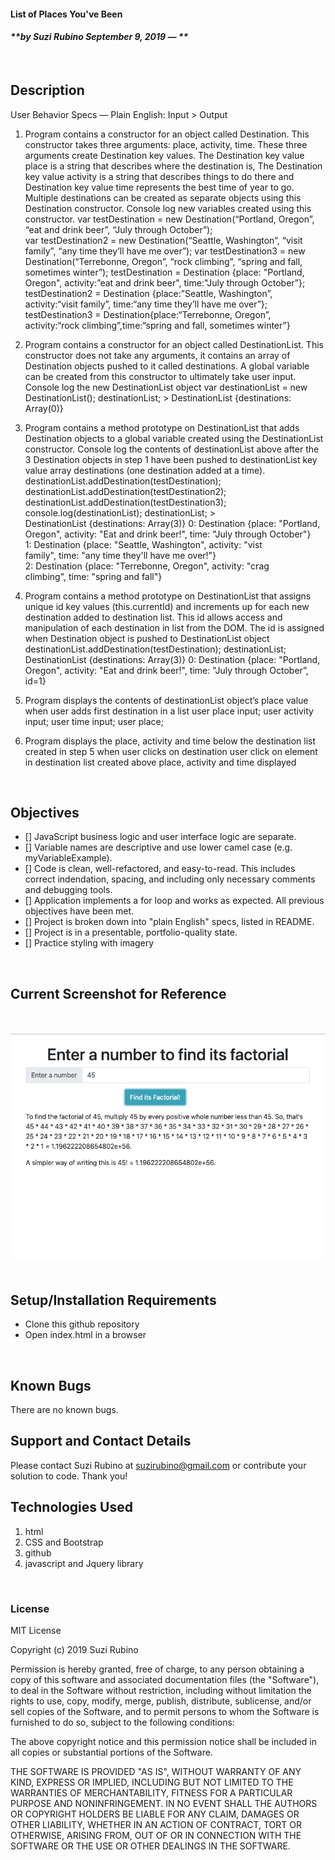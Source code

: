 
#### List of Places You've Been
#### _**by Suzi Rubino September 9, 2019 — **_
<br>

## Description

User Behavior Specs — Plain English:	Input > Output
1. Program contains a constructor for an object called Destination. This constructor takes three arguments: place, activity, time. These three arguments create Destination key values. The Destination key value place is a string that describes where the destination is, The Destination key value activity is a string that describes things to do there and Destination key value time represents the best time of year to go. Multiple destinations can be created as separate objects using this Destination constructor. Console log new variables created using this constructor.	var testDestination = new Destination(“Portland, Oregon”, “eat and drink beer”, “July through October”);  
var testDestination2 = new Destination(“Seattle, Washington”, “visit family”, “any time they’ll have me over”);
var testDestination3 = new Destination(“Terrebonne, Oregon”, “rock climbing”, “spring and fall, sometimes winter”);	testDestination = Destination {place: "Portland, Oregon", activity:”eat and drink beer", time:"July through October”};
testDestination2 = Destination {place:”Seattle, Washington”, activity:“visit family”, time:“any time they’ll have me over”};
testDestination3 = Destination{place:“Terrebonne, Oregon”, activity:“rock climbing”,time:“spring and fall, sometimes winter”}
2. Program contains a constructor for an object called DestinationList. This constructor does not take any arguments, it contains an array of Destination objects pushed to it called destinations. A global variable can be created from this constructor to ultimately take user input. Console log the new DestinationList object	var destinationList  = new DestinationList();	destinationList; > DestinationList {destinations: Array(0)}
3. Program contains a method prototype on DestinationList that adds Destination objects to a global variable created using the DestinationList constructor. Console log the contents of destinationList above after the 3 Destination objects in step 1 have been pushed to destinationList key value array destinations (one destination added at a time).	destinationList.addDestination(testDestination);
destinationList.addDestination(testDestination2);
destinationList.addDestination(testDestination3); console.log(destinationList);	destinationList; > DestinationList {destinations: Array(3)}
0: Destination {place: "Portland, Oregon", activity: "Eat and drink beer!", time: "July through October"} 1: Destination {place: "Seattle, Washington", activity: "vist family", time: "any time they'll have me over!"} 2: Destination {place: "Terrebonne, Oregon", activity: "crag climbing", time: "spring and fall"} 

4. Program contains a method prototype on DestinationList that assigns unique id key values (this.currentId) and increments up for each new destination added to destination list. This id allows access and manipulation of each destination in list from the DOM. The id is assigned when Destination object is pushed to DestinationList object	destinationList.addDestination(testDestination);	destinationList; DestinationList {destinations: Array(3)}
0: Destination {place: "Portland, Oregon", activity: "Eat and drink beer!", time: "July through October”, id=1}
5. Program displays the contents of destinationList object’s place value when user adds first destination in a list	user place input; user activity input; user time input;	user place;
6. Program displays the place, activity and time below the destination list created in step 5 when user clicks on destination	user click on element in destination list created above	place, activity and time displayed


<br>

## Objectives
- [] JavaScript business logic and user interface logic are separate.
- [] Variable names are descriptive and use lower camel case (e.g. myVariableExample).
- [] Code is clean, well-refactored, and easy-to-read. This includes correct indendation, spacing, and including only necessary comments and debugging tools.
- [] Application implements a for loop and works as expected.
All previous objectives have been met.
- [] Project is broken down into "plain English" specs, listed in README.
- [] Project is in a presentable, portfolio-quality state.
- [] Practice styling with imagery

<br>

## Current Screenshot for Reference
<br>

![alt text](https://raw.githubusercontent.com/rerun1/factorial/master/img/screenShot8-20-19.png)
<br>
<br>

## Setup/Installation Requirements
* Clone this github repository
* Open index.html in a browser
<br>

## Known Bugs
 There are no known bugs.
 <br>

## Support and Contact Details
Please contact Suzi Rubino at suzirubino@gmail.com or contribute your solution to code. Thank you!
<br>

## Technologies Used
1. html
2. CSS and Bootstrap
3. github
4. javascript and Jquery library

<br>

### License
MIT License

Copyright (c) 2019 Suzi Rubino

Permission is hereby granted, free of charge, to any person obtaining a copy
of this software and associated documentation files (the "Software"), to deal
in the Software without restriction, including without limitation the rights
to use, copy, modify, merge, publish, distribute, sublicense, and/or sell
copies of the Software, and to permit persons to whom the Software is
furnished to do so, subject to the following conditions:

The above copyright notice and this permission notice shall be included in all
copies or substantial portions of the Software.

THE SOFTWARE IS PROVIDED "AS IS", WITHOUT WARRANTY OF ANY KIND, EXPRESS OR
IMPLIED, INCLUDING BUT NOT LIMITED TO THE WARRANTIES OF MERCHANTABILITY,
FITNESS FOR A PARTICULAR PURPOSE AND NONINFRINGEMENT. IN NO EVENT SHALL THE
AUTHORS OR COPYRIGHT HOLDERS BE LIABLE FOR ANY CLAIM, DAMAGES OR OTHER
LIABILITY, WHETHER IN AN ACTION OF CONTRACT, TORT OR OTHERWISE, ARISING FROM,
OUT OF OR IN CONNECTION WITH THE SOFTWARE OR THE USE OR OTHER DEALINGS IN THE
SOFTWARE.
